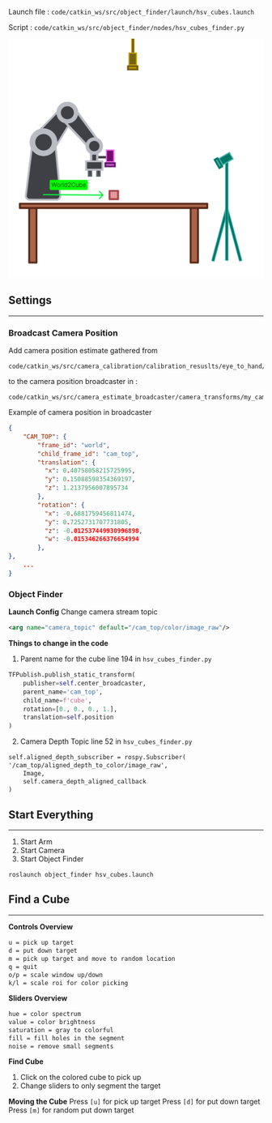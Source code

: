 
Launch file : `code/catkin_ws/src/object_finder/launch/hsv_cubes.launch`

Script : `code/catkin_ws/src/object_finder/nodes/hsv_cubes_finder.py`

![Cube Finding](images/cube_finding.png)


## Settings
---

### Broadcast Camera Position
Add camera position estimate gathered from 
```
code/catkin_ws/src/camera_calibration/calibration_resuslts/eye_to_hand/cam_top/estimates.json
``` 
to the camera position broadcaster in :
```
code/catkin_ws/src/camera_estimate_broadcaster/camera_transforms/my_cameras.json
```

Example of camera position in broadcaster
```json
{  
	"CAM_TOP": {
	    "frame_id": "world",
	    "child_frame_id": "cam_top",
	    "translation": {
	      "x": 0.40758058215725995,
	      "y": 0.15088598354369197,
	      "z": 1.2137956007895734
	    },
	    "rotation": {
	      "x": -0.6881759456811474,
	      "y": 0.7252731707731805,
	      "z": -0.012537449930996898,
	      "w": -0.015346266376654994
	    },
},
	...
}
```


### Object Finder

**Launch Config**
Change camera stream topic
```xml
<arg name="camera_topic" default="/cam_top/color/image_raw"/>
```

**Things to change in the code**
1. Parent name for the cube
line 194 in `hsv_cubes_finder.py` 
```python
TFPublish.publish_static_transform(
    publisher=self.center_broadcaster,  
	parent_name='cam_top',
	child_name=f'cube',  
	rotation=[0., 0., 0., 1.],  
	translation=self.position
)
```

2. Camera Depth Topic
line 52 in `hsv_cubes_finder.py` 
```python:
self.aligned_depth_subscriber = rospy.Subscriber(									'/cam_top/aligned_depth_to_color/image_raw', 
	Image,  
	self.camera_depth_aligned_callback
)
```

## Start Everything
---
1. Start Arm
2. Start Camera
3. Start Object Finder
```
roslaunch object_finder hsv_cubes.launch
```


## Find a Cube
---

**Controls Overview**
```
u = pick up target
d = put down target
m = pick up target and move to random location
q = quit
o/p = scale window up/down
k/l = scale roi for color picking
```

**Sliders Overview**
```
hue = color spectrum 
value = color brightness
saturation = gray to colorful
fill = fill holes in the segment
noise = remove small segments
```


**Find Cube**
1. Click on the colored cube to pick up
2. Change sliders to only segment the target

**Moving the Cube**
Press `[u]` for pick up target
Press `[d]` for put down target
Press `[m]` for random put down target
